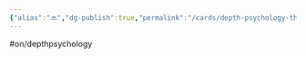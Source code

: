 ```yaml
---
{"alias":"🔜","dg-publish":true,"permalink":"/cards/depth-psychology-theory/starter/","dgPassFrontmatter":true,"noteIcon":"1","created":"2022-12-31T00:02:04.467+01:00","updated":"2023-05-02T10:41:24.265+02:00"}
---
```


#on/depthpsychology 

